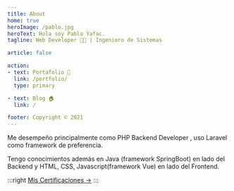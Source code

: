 ```yaml
---
title: About
home: true
heroImage: /pablo.jpg
heroText: Hola soy Pablo Yafac.
tagline: Web Developer 👨‍💻 | Ingeniero de Sistemas 

article: false

action:
- text: Portafolio 📁
  link: /portfolio/
  type: primary

- text: Blog 🏠
  link: /

footer: Copyright © 2021
---
```

<!-- copyrightText: false -->
Me desempeño principalmente como PHP Backend Developer , uso Laravel como framework de preferencia. 

Tengo conocimientos además en Java (framework SpringBoot) en lado del Backend y HTML, CSS, Javascript(framework Vue) en lado del Frontend.

:::right
[Mis Certificaciones →](/about/certifications)
:::
